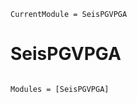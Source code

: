 ```@meta
CurrentModule = SeisPGVPGA
```

# SeisPGVPGA

```@index
```

```@autodocs
Modules = [SeisPGVPGA]
```
